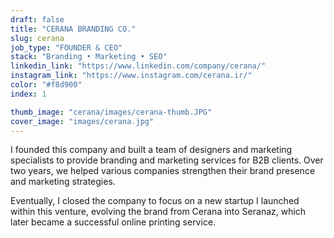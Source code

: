 ```yaml
---
draft: false
title: "CERANA BRANDING CO."
slug: cerana
job_type: "FOUNDER & CEO"
stack: "Branding • Marketing • SEO"
linkedin_link: "https://www.linkedin.com/company/cerana/"
instagram_link: "https://www.instagram.com/cerana.ir/"
color: "#f8d900"
index: 1

thumb_image: "cerana/images/cerana-thumb.JPG"
cover_image: "images/cerana.jpg"
---
```


I founded this company and built a team of designers and marketing specialists to provide branding and marketing services for B2B clients. Over two years, we helped various companies strengthen their brand presence and marketing strategies.

Eventually, I closed the company to focus on a new startup I launched within this venture, evolving the brand from Cerana into Seranaz, which later became a successful online printing service.